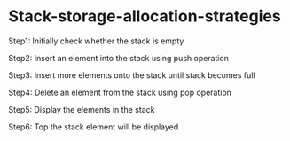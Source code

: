# Stack-storage-allocation-strategies

Step1: Initially check whether the stack is empty

Step2: Insert an element into the stack using push operation

Step3: Insert more elements onto the stack until stack becomes full

Step4: Delete an element from the stack using pop operation

Step5: Display the elements in the stack 

Step6: Top the stack element will be displayed
